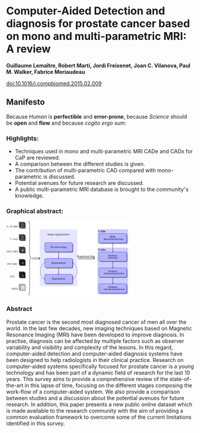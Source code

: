 # Computer-Aided Detection and diagnosis for prostate cancer based on mono and multi-parametric MRI: A review

**Guillaume Lemaître, Robert Martí, Jordi Freixenet, Joan C. Vilanova, Paul M. Walker, Fabrice Meriaudeau**

[doi:10.1016/j.compbiomed.2015.02.009](http://dx.doi.org/10.1016/j.compbiomed.2015.02.009)

## Manifesto

Because *Human* is **perfectible** and **error-prone**, because *Science* should be **open** and **flow** and because *cogito ergo sum*:

### Highlights:

* Techniques used in mono and multi-parametric MRI CADe and CADx for CaP are reviewed.
* A comparison between the different studies is given.
* The contribution of multi-parametric CAD compared with mono-parametric is discussed.
* Potential avenues for future research are discussed.
* A public multi-parametric MRI database is brought to the community׳s knowledge.

### Graphical abstract:

![It should be the graphical abstract](./gabstract.jpg)

### Abstract

Prostate cancer is the second most diagnosed cancer of men all over the world. In the last few decades, new imaging techniques based on Magnetic Resonance Imaging (MRI) have been developed to improve diagnosis. In practise, diagnosis can be affected by multiple factors such as observer variability and visibility and complexity of the lesions. In this regard, computer-aided detection and computer-aided diagnosis systems have been designed to help radiologists in their clinical practice. Research on computer-aided systems specifically focused for prostate cancer is a young technology and has been part of a dynamic field of research for the last 10 years. This survey aims to provide a comprehensive review of the state-of-the-art in this lapse of time, focusing on the different stages composing the work-flow of a computer-aided system. We also provide a comparison between studies and a discussion about the potential avenues for future research. In addition, this paper presents a new public online dataset which is made available to the research community with the aim of providing a common evaluation framework to overcome some of the current limitations identified in this survey.
